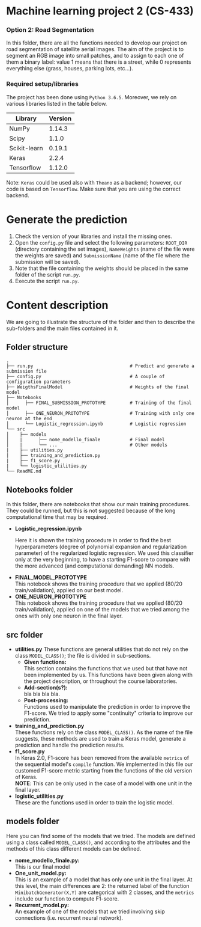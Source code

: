 # Machine learning project 2 (CS-433)
### Option 2: Road Segmentation
In this folder, there are all the functions needed to develop our project on road segmentation of satellite aerial images. The aim of the project is to segment an RGB image into small patches, and to assign to each one of them a binary label: value 1 means that there is a street, while 0 represents everything else (grass, houses, parking lots, etc...).

### Required setup/libraries
The project has been done using `Python 3.6.5`. Moreover, we rely on various libraries listed in the table below. 

| Library       | Version       |
| ------------- |---------------|
| NumPy       | 1.14.3        |
| Scipy       | 1.1.0         |
| Scikit-learn| 0.19.1        |
| Keras       | 2.2.4         |
| Tensorflow  | 1.12.0        |

Note: `Keras` could be used also with `Theano` as a backend; however, our code is based on `Tensorflow`. Make sure that you are using the correct backend.


# Generate the prediction
1. Check the version of your libraries and install the missing ones.
2. Open the `config.py` file and select the following parameters: <code>ROOT_DIR</code> (directory containing the set images), <code>NameWeights</code> (name of the file were the weights are saved) and <code>SubmissionName</code> (name of the file where the submission will be saved).
3. Note that the file containing the weights should be placed in the same folder of the script `run.py`.
4. Execute the script `run.py`. 

# Content description
We are going to illustrate the structure of the folder and then to describe the sub-folders and the main files contained in it.

## Folder structure

    .
    ├── run.py                                    # Predict and generate a submission file
    ├── config.py                                 # A couple of configuration parameters
    ├── WeigthsFinalModel                         # Weights of the final model
    ├── Notebooks                       
    │      ├── FINAL_SUBMISSION_PROTOTYPE         # Training of the final model
    │      ├── ONE_NEURON_PROTOTYPE               # Training with only one neuron at the end
    │      └── Logistic_regression.ipynb          # Logistic regression
    └── src
    │    ├── models                       
    │    |      ├── nome_modello_finale           # Final model
    │    |      └── ...                           # Other models
    |    ├── utilities.py                 
    |    ├── training_and_prediction.py
    |    ├── f1_score.py
    |    └── logistic_utilities.py
    └── ReadME.md

## Notebooks folder
In this folder, there are notebooks that show our main training procedures. They could be runned, but this is not suggested because of the long computational time that may be required.

<ul>
<li><b>Logistic_regression.ipynb</b></li>

Here it is shown the training procedure in order to find the best hyperparameters (degree of polynomial expansion and regularization parameter) of the regularized logistic regression. We used this classifier only at the very beginning, to have a starting F1-score to compare with the more advanced (and computational demanding) NN models. 

<li><b>FINAL_MODEL_PROTOTYPE </b></li>
This notebook shows the training procedure that we applied (80/20 train/validation), applied on our best model.

<li><b>ONE_NEURON_PROTOTYPE </b></li>
This notebook shows the training procedure that we applied (80/20 train/validation), applied on one of the models that we tried among the ones with only one neuron in the final layer.
</ul>

## src folder

<ul>
<li><b>utilities.py</b>
    These functions are general utilities that do not rely on the class <code>MODEL_CLASS()</code>; the file is divided in sub-sections.
    <ul>
        <li><b>Given functions:</b></li> This section contains the functions that we used but that have not been implemented by us. This functions have been given along with the project description, or throughout the course laboratories.
        <li><b>Add-section(s?):</b></li> bla bla bla bla.
        <li><b>Post-processing:</b></li> Functions used to manipulate the prediction in order to improve the F1-score. We tried to apply some "continuity" criteria to improve our prediction.
    </ul>
    </li>
<li><b>training_and_prediction.py</b></li>
    These functions rely on the class <code>MODEL_CLASS()</code>. As the name of the file suggests, these methods are used to train a Keras model, generate a prediction and handle the prediction results.
<li><b>f1_score.py</b></li>
    In Keras 2.0, F1-score has been removed from the available <code>metrics</code> of the sequential model's <code>compile</code> function. We implemented in this file our customed F1-score metric starting from the functions of the old version of Keras. 
    <br><b>NOTE</b>: This can be only used in the case of a model with one unit in the final layer.
<li><b>logistic_utilities.py</b></li>
    These are the functions used in order to train the logistic model.
</ul>

## models folder
Here you can find some of the models that we tried. The models are defined using a class called <code>MODEL_CLASS()</code>, and according to the attributes and the methods of this class different models can be defined.
<ul>
    <li><b>nome_modello_finale.py:</b></li> 
    This is our final model
    <li><b>One_unit_model.py:</b></li> 
    This is an example of a model that has only one unit in the final layer. At this level, the main differences are 2: the returned label of the function <code>MinibatchGenerator(X,Y)</code> are categorical with 2 classes, and the <code>metrics</code> include our function to compute F1-score.
    <li><b>Recurrent_model.py:</b></li> 
    An example of one of the models that we tried involving skip connections (i.e. recurrent neural network).
</ul>
 
